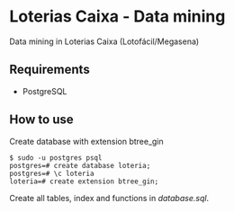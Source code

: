# Loterias Caixa - Data mining
Data mining in Loterias Caixa (Lotofácil/Megasena)

## Requirements
* PostgreSQL

## How to use
Create database with extension btree_gin
```
$ sudo -u postgres psql
postgres=# create database loteria;
postgres=# \c loteria
loteria=# create extension btree_gin;
```
Create all tables, index and functions in *database.sql*.


